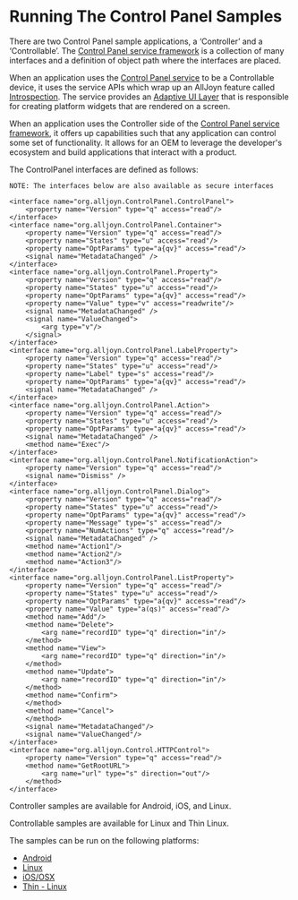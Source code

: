 # Running The Control Panel Samples

There are two Control Panel sample applications, a ‘Controller’ and a ‘Controllable’.  The [Control Panel service framework][learn_control] is a collection of many interfaces and a definition of object path where the interfaces are placed.

When an application uses the [Control Panel service][learn_control] to be a Controllable device, it uses the service APIs which wrap up an AllJoyn feature called [Introspection][learn_introspect].  The service provides an [Adaptive UI Layer][learn_control] that is responsible for creating platform widgets that are rendered on a screen.

When an application uses the Controller side of the [Control Panel service framework][learn_control], it offers up capabilities such that any application can control some set of functionality. It allows for an OEM to leverage the developer's ecosystem and build applications that interact with a product.

The ControlPanel interfaces are defined as follows:

```
NOTE: The interfaces below are also available as secure interfaces

<interface name="org.alljoyn.ControlPanel.ControlPanel">
    <property name="Version" type="q" access="read"/>
</interface>
<interface name="org.alljoyn.ControlPanel.Container">
    <property name="Version" type="q" access="read"/>
    <property name="States" type="u" access="read"/> 
    <property name="OptParams" type="a{qv}" access="read"/>  
    <signal name="MetadataChanged" />
</interface>
<interface name="org.alljoyn.ControlPanel.Property">
    <property name="Version" type="q" access="read"/>
    <property name="States" type="u" access="read"/> 
    <property name="OptParams" type="a{qv}" access="read"/>  
    <property name="Value" type="v" access="readwrite"/>
    <signal name="MetadataChanged" />
    <signal name="ValueChanged">
        <arg type="v"/>
    </signal>
</interface>
<interface name="org.alljoyn.ControlPanel.LabelProperty">
    <property name="Version" type="q" access="read"/>
    <property name="States" type="u" access="read"/> 
    <property name="Label" type="s" access="read"/>
    <property name="OptParams" type="a{qv}" access="read"/>  
    <signal name="MetadataChanged" />
</interface>
<interface name="org.alljoyn.ControlPanel.Action">
    <property name="Version" type="q" access="read"/>
    <property name="States" type="u" access="read"/> 
    <property name="OptParams" type="a{qv}" access="read"/>  
    <signal name="MetadataChanged" />
    <method name="Exec"/>
</interface>
<interface name="org.alljoyn.ControlPanel.NotificationAction">
    <property name="Version" type="q" access="read"/>
    <signal name="Dismiss" />
</interface>
<interface name="org.alljoyn.ControlPanel.Dialog">
    <property name="Version" type="q" access="read"/>
    <property name="States" type="u" access="read"/> 
    <property name="OptParams" type="a{qv}" access="read"/>  
    <property name="Message" type="s" access="read"/>
    <property name="NumActions" type="q" access="read"/>
    <signal name="MetadataChanged" />
    <method name="Action1"/>
    <method name="Action2"/>
    <method name="Action3"/>
</interface>
<interface name="org.alljoyn.ControlPanel.ListProperty">
    <property name="Version" type="q" access="read"/>
    <property name="States" type="u" access="read"/> 
    <property name="OptParams" type="a{qv}" access="read"/>  
    <property name="Value" type="a(qs)" access="read"/> 
    <method name="Add"/>
    <method name="Delete">
        <arg name="recordID" type="q" direction="in"/>
    </method>
    <method name="View">
        <arg name="recordID" type="q" direction="in"/>
    </method>
    <method name="Update">
        <arg name="recordID" type="q" direction="in"/>
    </method>
    <method name="Confirm">
    </method>
    <method name="Cancel">
    </method>
    <signal name="MetadataChanged"/>
    <signal name="ValueChanged"/>
</interface>
<interface name="org.alljoyn.Control.HTTPControl">
    <property name="Version" type="q" access="read"/>
    <method name="GetRootURL">
        <arg name="url" type="s" direction="out"/>
    </method>
</interface>
```

Controller samples are available for Android, iOS, and Linux.

Controllable samples are available for Linux and Thin Linux.

The samples can be run on the following platforms:
- [Android][android]
- [Linux][linux]
- [iOS/OSX][ios_osx]
- [Thin - Linux][thin_linux]

[android]: /develop/run_sample_apps/controlpanel/android
[linux]: /develop/run_sample_apps/controlpanel/linux
[ios_osx]: /develop/run_sample_apps/controlpanel/ios_osx
[thin_linux]: /develop/run_sample_apps/controlpanel/thin_linux

[learn_control]: /learn/base-services/controlpanel
[learn_introspect]: /learn/core-framework#introspection
